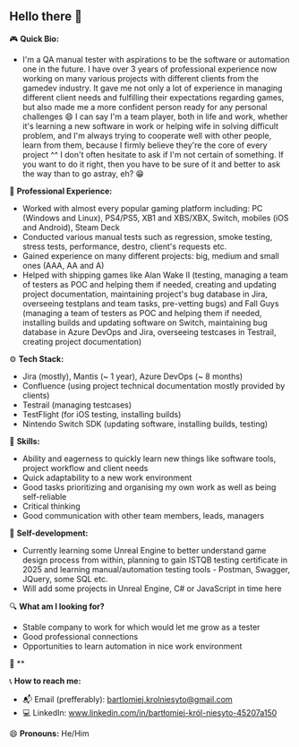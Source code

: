 ## Hello there 👋

🎮 **Quick Bio:**

- I'm a QA manual tester with aspirations to be the software or automation one in the future. I have over 3 years of professional experience now working on many various projects with 
  different clients from the gamedev industry. It gave me not only a lot of experience in managing different client needs and fulfilling their expectations regarding games, but also made 
  me a more confident person ready for any personal challenges 😄 I can say I'm a team player, both in life and work, whether it's learning a new software in work or helping wife in 
  solving difficult problem, and I'm always trying to cooperate well with other people, learn from them, because I firmly believe they're the core of every project ^^ I don't often 
  hesitate to ask if I'm not certain of something. If you want to do it right, then you have to be sure of it and better to ask the way than to go astray, eh? 😁 

📑 **Professional Experience:** 

- Worked with almost every popular gaming platform including: PC (Windows and Linux), PS4/PS5, XB1 and XBS/XBX, Switch, mobiles (iOS and Android), Steam Deck
- Conducted various manual tests such as regression, smoke testing, stress tests, performance, destro, client's requests etc.
- Gained experience on many different projects: big, medium and small ones (AAA, AA and A)
- Helped with shipping games like Alan Wake II (testing, managing a team of testers as POC and helping them if needed, creating and updating project documentation, maintaining project's 
  bug database in Jira, overseeing testplans and team tasks, pre-vetting bugs) and Fall Guys (managing a team of testers as POC and helping them if needed, installing builds and updating 
  software on Switch, maintaining bug database in Azure DevOps and Jira, overseeing testcases in Testrail, creating project documentation)

⚙ **Tech Stack:**

- Jira (mostly), Mantis (~ 1 year), Azure DevOps (~ 8 months)
- Confluence (using project technical documentation mostly provided by clients) 
- Testrail (managing testcases)
- TestFlight (for iOS testing, installing builds)
- Nintendo Switch SDK (updating software, installing builds, testing)

🧠 **Skills:**

- Ability and eagerness to quickly learn new things like software tools, project workflow and client needs
- Quick adaptability to a new work environment
- Good tasks prioritizing and organising my own work as well as being self-reliable  
- Critical thinking
- Good communication with other team members, leads, managers 

🌱 **Self-development:**

- Currently learning some Unreal Engine to better understand game design process from within, planning to gain ISTQB testing certificate in 2025 and learning manual/automation 
  testing tools - Postman, Swagger, JQuery, some SQL etc.
- Will add some projects in Unreal Engine, C# or JavaScript in time here

🔍 **What am I looking for?**

- Stable company to work for which would let me grow as a tester
- Good professional connections
- Opportunities to learn automation in nice work environment

🎸 **
 
📞 **How to reach me:** 

- 📬 Email (prefferably): bartlomiej.krolniesyto@gmail.com
- 💻 LinkedIn: www.linkedin.com/in/bartłomiej-król-niesyto-45207a150
    
😄 **Pronouns:** He/Him

